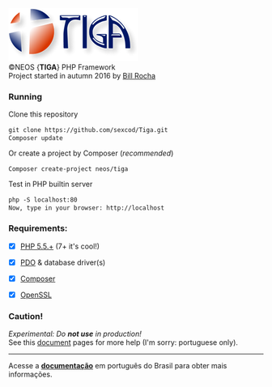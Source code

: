 ![Tiga](https://github.com/sexcod/Tiga/blob/master/img/logoTG_256x105.png)        
©NEOS {**TIGA**} PHP Framework   
Project started in autumn 2016 by [Bill Rocha](https://google.com/+BillRocha)

### Running
Clone this repository      

    git clone https://github.com/sexcod/Tiga.git  
    Composer update
    
Or create a project by Composer (_recommended_)

    Composer create-project neos/tiga 

Test in PHP builtin server

    php -S localhost:80 
    Now, type in your browser: http://localhost

### Requirements:       
- [x] [PHP 5.5.+](http://www.php.net) (7+ it's cool!)
- [x] [PDO](http://php.net/manual/pt_BR/book.pdo.php) & database driver(s)
- [x] [Composer](https://getcomposer.org/)      
- [x] [OpenSSL](http://php.net/manual/pt_BR/openssl.installation.php)


### Caution!        

_Experimental: Do **not use** in production!_       
See this [document](https://github.com/sexcod/Tiga/tree/master/php/Lib/Doc/README.md) pages for more help (I'm sorry: portuguese only).

---

Acesse a [**documentação**](https://github.com/sexcod/Tiga/tree/master/php/Lib/Doc/README.md) em português do Brasil para obter mais informações.


